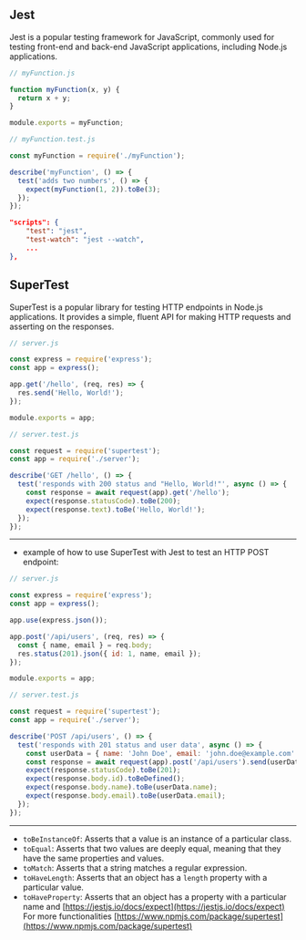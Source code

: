 ## Jest

Jest is a popular testing framework for JavaScript, commonly used for testing front-end and back-end JavaScript applications, including Node.js applications.
```js
// myFunction.js

function myFunction(x, y) {
  return x + y;
}

module.exports = myFunction;

```

```js
// myFunction.test.js

const myFunction = require('./myFunction');

describe('myFunction', () => {
  test('adds two numbers', () => {
    expect(myFunction(1, 2)).toBe(3);
  });
});

```

```json
"scripts": {
	"test": "jest",
	"test-watch": "jest --watch",
	...
},
```

## SuperTest

SuperTest is a popular library for testing HTTP endpoints in Node.js applications. It provides a simple, fluent API for making HTTP requests and asserting on the responses.

```js
// server.js

const express = require('express');
const app = express();

app.get('/hello', (req, res) => {
  res.send('Hello, World!');
});

module.exports = app;
```

```js
// server.test.js

const request = require('supertest');
const app = require('./server');

describe('GET /hello', () => {
  test('responds with 200 status and "Hello, World!"', async () => {
    const response = await request(app).get('/hello');
    expect(response.statusCode).toBe(200);
    expect(response.text).toBe('Hello, World!');
  });
});

```

---
- example of how to use SuperTest with Jest to test an HTTP POST endpoint:

```js
// server.js

const express = require('express');
const app = express();

app.use(express.json());

app.post('/api/users', (req, res) => {
  const { name, email } = req.body;
  res.status(201).json({ id: 1, name, email });
});

module.exports = app;

```

```js
// server.test.js

const request = require('supertest');
const app = require('./server');

describe('POST /api/users', () => {
  test('responds with 201 status and user data', async () => {
    const userData = { name: 'John Doe', email: 'john.doe@example.com' };
    const response = await request(app).post('/api/users').send(userData);
    expect(response.statusCode).toBe(201);
    expect(response.body.id).toBeDefined();
    expect(response.body.name).toBe(userData.name);
    expect(response.body.email).toBe(userData.email);
  });
});

```

---

-   `toBeInstanceOf`: Asserts that a value is an instance of a particular class.
-   `toEqual`: Asserts that two values are deeply equal, meaning that they have the same properties and values.
-   `toMatch`: Asserts that a string matches a regular expression.
-   `toHaveLength`: Asserts that an object has a `length` property with a particular value.
-   `toHaveProperty`: Asserts that an object has a property with a particular name and
[https://jestjs.io/docs/expect](https://jestjs.io/docs/expect) For more functionalities 
[https://www.npmjs.com/package/supertest](https://www.npmjs.com/package/supertest)
